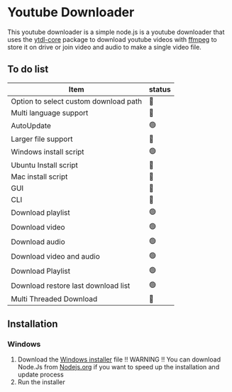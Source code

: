 # Youtube Downloader
This youtube downloader is a simple node.js is a youtube downloader that uses the [ytdl-core](https://www.npmjs.com/package/ytdl-core) package to download youtube videos with [ffmpeg](https://www.ffmpeg.org/) to store it on drive or join video and audio to make a single video file.

## To do list
| Item                               | status             |
| -----------------------------------| ------------------ |
| Option to select custom download path | :red_circle:       |
| Multi language support              | :red_circle:       |
| AutoUpdate                         | :green_circle:       |
| Larger file support                    | :red_circle:       |
| Windows install script     | :green_circle:       |
| Ubuntu Install script                   | :red_circle:       |
| Mac install script                   | :red_circle:       |
| GUI                   | :red_circle:       |
| CLI                   | :red_circle:       |
| Download playlist                   | :green_circle:       |
| Download video                   | :green_circle:       |
| Download audio                   | :green_circle:       |
| Download video and audio                   | :green_circle:       |
| Download Playlist                   | :green_circle:       |
| Download restore last download list                  | :green_circle:       | 
| Multi Threaded Download                   | :red_circle:       |


## Installation
### Windows
1. Download the <a href="https://raw.githubusercontent.com/misalibaytb/youtube-downloader/main/Dependencies/Install.cmd" download>Windows installer</a> file !! WARNING !! You can download Node.Js from [Nodejs.org](https://nodejs.org/en/download/) if you want to speed up the installation and update process
2. Run the installer